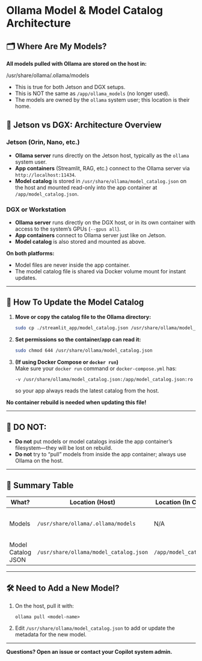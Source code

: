 # Ollama Model & Model Catalog Architecture

## 🗂️ Where Are My Models?

**All models pulled with Ollama are stored on the host in:**

/usr/share/ollama/.ollama/models


- This is true for both Jetson and DGX setups.
- This is NOT the same as `/app/ollama_models` (no longer used).
- The models are owned by the `ollama` system user; this location is their home.

## 🤖 Jetson vs DGX: Architecture Overview

### Jetson (Orin, Nano, etc.)

- **Ollama server** runs directly on the Jetson host, typically as the `ollama` system user.
- **App containers** (Streamlit, RAG, etc.) connect to the Ollama server via `http://localhost:11434`.
- **Model catalog** is stored in `/usr/share/ollama/model_catalog.json` on the host and mounted read-only into the app container at `/app/model_catalog.json`.

### DGX or Workstation

- **Ollama server** runs directly on the DGX host, or in its own container with access to the system’s GPUs (`--gpus all`).
- **App containers** connect to Ollama server just like on Jetson.
- **Model catalog** is also stored and mounted as above.

**On both platforms:**  
- Model files are never inside the app container.  
- The model catalog file is shared via Docker volume mount for instant updates.

---

## 🔄 How To Update the Model Catalog

1. **Move or copy the catalog file to the Ollama directory:**
    ```bash
    sudo cp ./streamlit_app/model_catalog.json /usr/share/ollama/model_catalog.json
    ```
2. **Set permissions so the container/app can read it:**
    ```bash
    sudo chmod 644 /usr/share/ollama/model_catalog.json
    ```
3. **(If using Docker Compose or `docker run`)**  
   Make sure your `docker run` command or `docker-compose.yml` has:
    ```bash
    -v /usr/share/ollama/model_catalog.json:/app/model_catalog.json:ro
    ```
    so your app always reads the latest catalog from the host.

**No container rebuild is needed when updating this file!**

---

## 🛑 DO NOT:

- **Do not** put models or model catalogs inside the app container’s filesystem—they will be lost on rebuild.
- **Do not** try to “pull” models from inside the app container; always use Ollama on the host.

---

## 📌 Summary Table

| What?              | Location (Host)                       | Location (In Container)     | Notes                     |
|--------------------|---------------------------------------|-----------------------------|---------------------------|
| Models             | `/usr/share/ollama/.ollama/models`    | N/A                         | Managed by Ollama daemon  |
| Model Catalog JSON | `/usr/share/ollama/model_catalog.json`| `/app/model_catalog.json`   | Mount as read-only        |

---

## 🛠️ Need to Add a New Model?

1. On the host, pull it with:
    ```
    ollama pull <model-name>
    ```
2. Edit `/usr/share/ollama/model_catalog.json` to add or update the metadata for the new model.

---

**Questions? Open an issue or contact your Copilot system admin.**